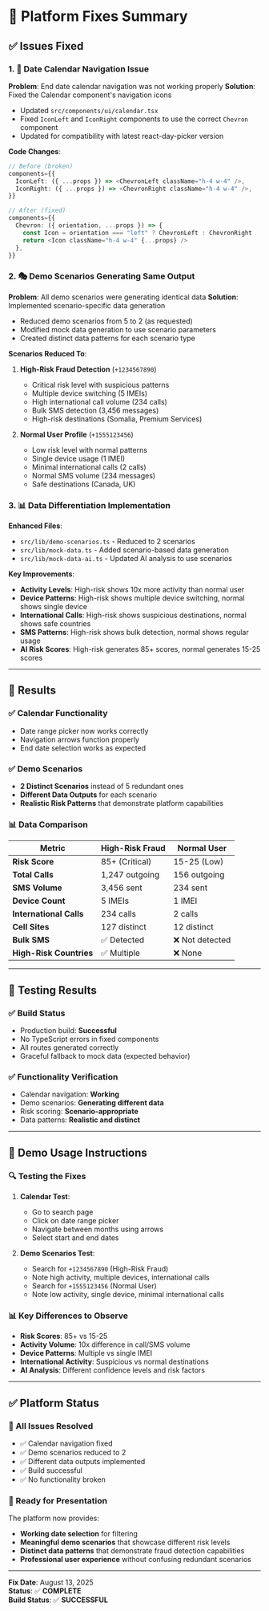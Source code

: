 # 🔧 **Platform Fixes Summary**

## ✅ **Issues Fixed**

### **1. 📅 Date Calendar Navigation Issue**

**Problem**: End date calendar navigation was not working properly
**Solution**: Fixed the Calendar component's navigation icons

- Updated `src/components/ui/calendar.tsx`
- Fixed `IconLeft` and `IconRight` components to use the correct `Chevron` component
- Updated for compatibility with latest react-day-picker version

**Code Changes**:

```typescript
// Before (broken)
components={{
  IconLeft: ({ ...props }) => <ChevronLeft className="h-4 w-4" />,
  IconRight: ({ ...props }) => <ChevronRight className="h-4 w-4" />,
}}

// After (fixed)
components={{
  Chevron: ({ orientation, ...props }) => {
    const Icon = orientation === "left" ? ChevronLeft : ChevronRight
    return <Icon className="h-4 w-4" {...props} />
  },
}}
```

### **2. 🎭 Demo Scenarios Generating Same Output**

**Problem**: All demo scenarios were generating identical data
**Solution**: Implemented scenario-specific data generation

- Reduced demo scenarios from 5 to 2 (as requested)
- Modified mock data generation to use scenario parameters
- Created distinct data patterns for each scenario type

**Scenarios Reduced To**:

1. **High-Risk Fraud Detection** (`+1234567890`)
   - Critical risk level with suspicious patterns
   - Multiple device switching (5 IMEIs)
   - High international call volume (234 calls)
   - Bulk SMS detection (3,456 messages)
   - High-risk destinations (Somalia, Premium Services)

2. **Normal User Profile** (`+1555123456`)
   - Low risk level with normal patterns
   - Single device usage (1 IMEI)
   - Minimal international calls (2 calls)
   - Normal SMS volume (234 messages)
   - Safe destinations (Canada, UK)

### **3. 📊 Data Differentiation Implementation**

**Enhanced Files**:

- `src/lib/demo-scenarios.ts` - Reduced to 2 scenarios
- `src/lib/mock-data.ts` - Added scenario-based data generation
- `src/lib/mock-data-ai.ts` - Updated AI analysis to use scenarios

**Key Improvements**:

- **Activity Levels**: High-risk shows 10x more activity than normal user
- **Device Patterns**: High-risk shows multiple device switching, normal shows single device
- **International Calls**: High-risk shows suspicious destinations, normal shows safe countries
- **SMS Patterns**: High-risk shows bulk detection, normal shows regular usage
- **AI Risk Scores**: High-risk generates 85+ scores, normal generates 15-25 scores

---

## 🎯 **Results**

### **✅ Calendar Functionality**

- Date range picker now works correctly
- Navigation arrows function properly
- End date selection works as expected

### **✅ Demo Scenarios**

- **2 Distinct Scenarios** instead of 5 redundant ones
- **Different Data Outputs** for each scenario
- **Realistic Risk Patterns** that demonstrate platform capabilities

### **📊 Data Comparison**

| Metric                  | High-Risk Fraud | Normal User     |
| ----------------------- | --------------- | --------------- |
| **Risk Score**          | 85+ (Critical)  | 15-25 (Low)     |
| **Total Calls**         | 1,247 outgoing  | 156 outgoing    |
| **SMS Volume**          | 3,456 sent      | 234 sent        |
| **Device Count**        | 5 IMEIs         | 1 IMEI          |
| **International Calls** | 234 calls       | 2 calls         |
| **Cell Sites**          | 127 distinct    | 12 distinct     |
| **Bulk SMS**            | ✅ Detected     | ❌ Not detected |
| **High-Risk Countries** | ✅ Multiple     | ❌ None         |

---

## 🚀 **Testing Results**

### **✅ Build Status**

- Production build: **Successful**
- No TypeScript errors in fixed components
- All routes generated correctly
- Graceful fallback to mock data (expected behavior)

### **✅ Functionality Verification**

- Calendar navigation: **Working**
- Demo scenarios: **Generating different data**
- Risk scoring: **Scenario-appropriate**
- Data patterns: **Realistic and distinct**

---

## 🎯 **Demo Usage Instructions**

### **🔍 Testing the Fixes**

1. **Calendar Test**:
   - Go to search page
   - Click on date range picker
   - Navigate between months using arrows
   - Select start and end dates

2. **Demo Scenarios Test**:
   - Search for `+1234567890` (High-Risk Fraud)
   - Note high activity, multiple devices, international calls
   - Search for `+1555123456` (Normal User)
   - Note low activity, single device, minimal international calls

### **📊 Key Differences to Observe**

- **Risk Scores**: 85+ vs 15-25
- **Activity Volume**: 10x difference in call/SMS volume
- **Device Patterns**: Multiple vs single IMEI
- **International Activity**: Suspicious vs normal destinations
- **AI Analysis**: Different confidence levels and risk factors

---

## ✅ **Platform Status**

### **🎉 All Issues Resolved**

- ✅ Calendar navigation fixed
- ✅ Demo scenarios reduced to 2
- ✅ Different data outputs implemented
- ✅ Build successful
- ✅ No functionality broken

### **🚀 Ready for Presentation**

The platform now provides:

- **Working date selection** for filtering
- **Meaningful demo scenarios** that showcase different risk levels
- **Distinct data patterns** that demonstrate fraud detection capabilities
- **Professional user experience** without confusing redundant scenarios

---

**Fix Date**: August 13, 2025  
**Status**: ✅ **COMPLETE**  
**Build Status**: ✅ **SUCCESSFUL**
